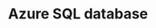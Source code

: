 ---
title: Azure SQL database
permalink: /docs/projects/sql/
redirect_to: https://azure.microsoft.com/en-us/services/sql-database/
excerpt: Azure SQL Database is the intelligent, scalable, cloud database service that provides the broadest SQL Server engine compatibility and up to a 212% return on investment.
header:
  overlay_image: 
  overlay_full: true
  teaser: /assets/images/c_sql.png
# icons:
#   - url: /assets/images/ICON_rpi.PNG
#     target: /ai-at-edge/docs/rpi_kubernetes/
#     title: Kubernetes cluster examples
# difficulty: MEDIUM
last_modified_at: 2019-12-20
tags: ["catalog","azure","edge"]
---